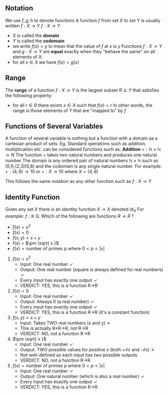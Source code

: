 ## Notation
We use $f,g,h$  to denote functions
A function $f$ from set $X$ to set $Y$ is usually written $f:X \to Y$
$f:X \to Y$
- $X$ is called the **domain**
- $Y$ is called the **codomain**
- we write $f(x)=y$  to mean that the value of $f$ at $x$ is $y$
Functions $f:X \to Y$ and $g:X \to Y$ are **equal** exactly when they "behave the same" on all elements of $X$:
- for all $x \in X$ we have $f(x)=g(x)$
## Range
The **range** of a function $f: X \to Y$ is the largest subset $R \subseteq Y$ that satisfies the following property:
- for all $r \in R$  there exists $x \in X$ such that $f(x) =r$
In other words, the range is those elements of $Y$ that are "mapped to" by $f$

## Functions of Several Variables
A function of several variable is nothing but a function with a domain as a cartesian product of sets:
Eg.
Standard operations such as addition, multiplication etc. can be considered functions such as:
**Addition**
$+: \mathbb{N} \times \mathbb{N} \to N$
The function $+$ takes two natural numbers and produces one natural number
The domain is any ordered pair of natural numbers $\mathbb{N} \times \mathbb{N}$ such as (0,1),(2,3)(5,8) and the codomain is any single natural number.
For example:
$+: (4,6) \to 10$
or 
$+: X \to 10$
where $X = (4,6)$

This follows the same notation as any other function such as 
$f:X \to Y$

## Identity Function
Given any set $X$ there is an identity function $X\to X$ denoted $id_{X}$
For example:
$f: \mathbb{R}$
Q. Which of the following are functions $R \to R$ ? 
- $f(x) = x^2$
- $f(x) = 0$
- $f(x,y) = x+y$
- f(x) = $\pm \sqrt{ x }$
- $f(x) = \text{number of primes p where}~0<p<|x|$

1. $f(x) = x^2$
	- Input: One real number ✓
	- Output: One real number (square is always defined for real numbers) ✓
	- Every input has exactly one output ✓
	- VERDICT: YES, this is a function R→R
2. $f(x) = 0$
	- Input: One real number ✓
	- Output: Always 0 (a real number) ✓
	- Every input has exactly one output ✓
	- VERDICT: YES, this is a function R→R (it's a constant function)
3.  $f(x,y) = x+y$
	- Input: Takes TWO real numbers (x and y) ✗
	- This is actually R×R→R, not R→R
	- VERDICT: NO, not a function R→R
4.  $\pm \sqrt{ x }$
	- Input: One real number ✓
	- Output: TWO possible values for positive x (both +√x and -√x) ✗
	- Not well-defined as each input has two possible outputs
	- VERDICT: NO, not a function R→R
5.  $f(x) = \text{number of primes p where}~0<p<|x|$
	- Input: One real number ✓
	- Output: One natural number (which is also a real number) ✓
	- Every input has exactly one output ✓
	- VERDICT: YES, this is a function R→R